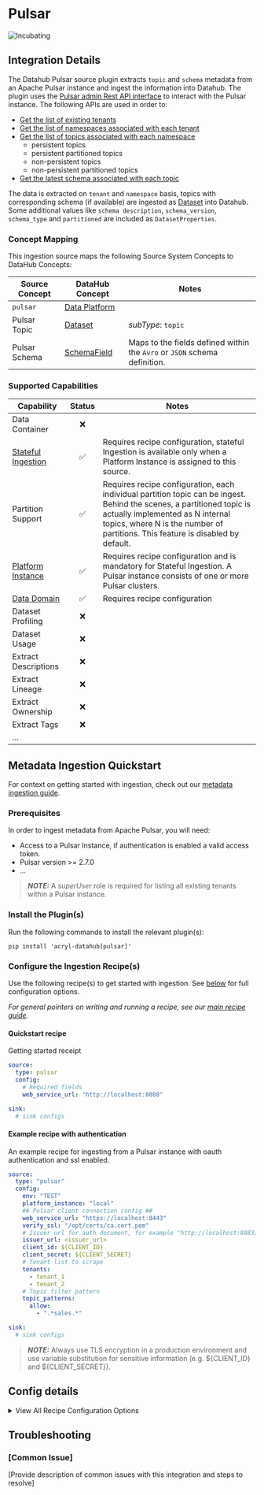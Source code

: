 # Pulsar

<!-- Set Support Status -->
<!-- ![Certified](https://img.shields.io/badge/support%20status-certified-brightgreen)
![Testing](https://img.shields.io/badge/support%20status-testing-lightgrey)-->
![Incubating](https://img.shields.io/badge/support%20status-incubating-blue)

## Integration Details

<!-- Plain-language description of what this integration is meant to do.  -->
<!-- Include details about where metadata is extracted from (ie. logs, source API, manifest, etc.)   -->

The Datahub Pulsar source plugin extracts `topic` and `schema` metadata from an Apache Pulsar instance and ingest the information into Datahub. The plugin uses the [Pulsar admin Rest API interface](https://pulsar.apache.org/admin-rest-api/#) to interact with the Pulsar instance. The following APIs are used in order to:
- [Get the list of existing tenants](https://pulsar.apache.org/admin-rest-api/#tag/tenants)
- [Get the list of namespaces associated with each tenant](https://pulsar.apache.org/admin-rest-api/#tag/namespaces)
- [Get the list of topics associated with each namespace](https://pulsar.apache.org/admin-rest-api/#tag/persistent-topic)
    - persistent topics
    - persistent partitioned topics
    - non-persistent topics
    - non-persistent partitioned topics
- [Get the latest schema associated with each topic](https://pulsar.apache.org/admin-rest-api/#tag/schemas)

The data is extracted on `tenant` and `namespace` basis, topics with corresponding schema (if available) are ingested as [Dataset](docs/generated/metamodel/entities/dataset.md) into Datahub. Some additional values like `schema description`, `schema_version`, `schema_type` and `partitioned` are included as `DatasetProperties`.


### Concept Mapping

<!-- This should be a manual mapping of concepts from the source to the DataHub Metadata Model -->
<!-- Authors should provide as much context as possible about how this mapping was generated, including assumptions made, known shortcuts, & any other caveats -->

This ingestion source maps the following Source System Concepts to DataHub Concepts:

<!-- Remove all unnecessary/irrelevant DataHub Concepts -->


| Source Concept | DataHub Concept                                                    | Notes                                                                     |
|----------------|--------------------------------------------------------------------|---------------------------------------------------------------------------|
| `pulsar`       | [Data Platform](docs/generated/metamodel/entities/dataPlatform.md) |                                                                           |
| Pulsar Topic   | [Dataset](docs/generated/metamodel/entities/dataset.md)            | _subType_: `topic`                                                        |
| Pulsar Schema  | [SchemaField](docs/generated/metamodel/entities/schemaField.md)    | Maps to the fields defined within the `Avro` or `JSON` schema definition. | 


### Supported Capabilities

<!-- This should be an auto-generated table of supported DataHub features/functionality -->
<!-- Each capability should link out to a feature guide -->

| Capability                                            | Status | Notes                                                                                                                                                                                                                                        |
|-------------------------------------------------------|:------:|----------------------------------------------------------------------------------------------------------------------------------------------------------------------------------------------------------------------------------------------|
| Data Container                                        |   ❌    |                                                                                                                                                                                                                                              |
| [Stateful Ingestion](./stateful_ingestion.md)         |   ✅    | Requires recipe configuration, stateful Ingestion is available only when a Platform Instance is assigned to this source.                                                                                                                     |
| Partition Support                                     |   ✅    | Requires recipe configuration, each individual partition topic can be ingest. Behind the scenes, a partitioned topic is actually implemented as N internal topics, where N is the number of partitions. This feature is disabled by default. |
| [Platform Instance](../../docs/platform-instances.md) |   ✅    | Requires recipe configuration and is mandatory for Stateful Ingestion. A Pulsar instance consists of one or more Pulsar clusters.                                                                                                            |
| [Data Domain](../../docs/domains.md)                  |   ✅    | Requires recipe configuration                                                                                                                                                                                                                |
| Dataset Profiling                                     |   ❌    |                                                                                                                                                                                                                                              |
| Dataset Usage                                         |   ❌    |                                                                                                                                                                                                                                              |
| Extract Descriptions                                  |   ❌    |                                                                                                                                                                                                                                              |
| Extract Lineage                                       |   ❌    |                                                                                                                                                                                                                                              |
| Extract Ownership                                     |   ❌    |                                                                                                                                                                                                                                              |
| Extract Tags                                          |   ❌    |                                                                                                                                                                                                                                              |
| ...                                                   |        |

## Metadata Ingestion Quickstart

For context on getting started with ingestion, check out our [metadata ingestion guide](../README.md).

### Prerequisites

In order to ingest metadata from Apache Pulsar, you will need:

* Access to a Pulsar Instance, if authentication is enabled a valid access token.
* Pulsar version >= 2.7.0
* ...

> **_NOTE:_**  A _superUser_ role is required for listing all existing tenants within a Pulsar instance.
>

### Install the Plugin(s)

Run the following commands to install the relevant plugin(s):

`pip install 'acryl-datahub[pulsar]'`

### Configure the Ingestion Recipe(s)

Use the following recipe(s) to get started with ingestion. See [below](#config-details) for full configuration options.

_For general pointers on writing and running a recipe, see our [main recipe guide](../README.md#recipes)._

#### Quickstart recipe
Getting started receipt
```yml
source:
  type: pulsar
  config:
    # Required fields
    web_service_url: "http://localhost:8080"

sink:
  # sink configs
```


#### Example recipe with authentication
An example recipe for ingesting from a Pulsar instance with oauth authentication and ssl enabled.


```yml
source: 
  type: "pulsar" 
  config:
    env: "TEST" 
    platform_instance: "local"
    ## Pulsar client connection config ## 
    web_service_url: "https://localhost:8443"
    verify_ssl: "/opt/certs/ca.cert.pem"
    # Issuer url for auth document, for example "http://localhost:8083/realms/pulsar"
    issuer_url: <issuer_url>
    client_id: ${CLIENT_ID}
    client_secret: ${CLIENT_SECRET}
    # Tenant list to scrape 
    tenants:
      - tenant_1
      - tenant_2
    # Topic filter pattern 
    topic_patterns:
      allow:
        - ".*sales.*"

sink:
  # sink configs
```

> **_NOTE:_**  Always use TLS encryption in a production environment and use variable substitution for sensitive information (e.g. ${CLIENT_ID} and ${CLIENT_SECRET}).
>

## Config details
<details>
  <summary>View All Recipe Configuration Options</summary>

Note that a `.` is used to denote nested fields in the YAML recipe.

| Field                           | Required | Default                 | Description                                                                                                                                                     |
|---------------------------------|:--------:|-------------------------|-----------------------------------------------------------------------------------------------------------------------------------------------------------------|
| `env`                           |    ❌     | `PROD`                  | The data fabric, defaults to PROD                                                                                                                               |
| `platform_instance`             |    ❌     |                         | The Platform instance to use while constructing URNs. Mandatory for Stateful Ingestion                                                                          |
| `web_service_url`               |    ✅     | `http://localhost:8080` | The web URL for the cluster.                                                                                                                                    |
| `verify_ssl`                    |    ❌     | `True`                  | Either a boolean, in which case it controls whether we verify the server's TLS certificate, or a string, in which case it must be a path to a CA bundle to use. |
| `issuer_url`                    |    ❌     |                         | The complete URL for a Custom Authorization Server. Mandatory for OAuth based authentication.                                                                   |
| `client_id`                     |    ❌     |                         | The application's client ID                                                                                                                                     |
| `client_secret`                 |    ❌     |                         | The application's client secret                                                                                                                                 |
| `token`                         |    ❌     |                         | The access token for the application. Mandatory for token based authentication.                                                                                 |
| `tenant_patterns.allow`         |    ❌     | `.*`                    | List of regex patterns for tenants to include in ingestion. By default all tenants are allowed.                                                                 |
| `tenant_patterns.deny`          |    ❌     | `pulsar`                | List of regex patterns for tenants to exclude from ingestion. By default the Pulsar system tenant is denied.                                                    |
| `tenant_patterns.ignoreCase`    |    ❌     | `True`                  | Whether to ignore case sensitivity during tenant pattern matching.                                                                                              |
| `namespace_patterns.allow`      |    ❌     | `.*`                    | List of regex patterns for namespaces to include in ingestion. By default all namespaces are allowed.                                                           |
| `namespace_patterns.deny`       |    ❌     | `public/functions`      | List of regex patterns for namespaces to exclude from ingestion. By default the functions namespace is denied.                                                  |
| `namespace_patterns.ignoreCase` |    ❌     | `True`                  | Whether to ignore case sensitivity during namespace pattern matching.                                                                                           |
| `topic_patterns.allow`          |    ❌     | `.*`                    | List of regex patterns for topics to include in ingestion. By default all topics are allowed.                                                                   |
| `topic_patterns.deny`           |    ❌     | `/__.*$`                | List of regex patterns for topics to exclude from ingestion. By default the Pulsar system topics are denied.                                                    |
| `topic_patterns.ignoreCase`     |    ❌     | `True`                  | Whether to ignore case sensitivity during topic pattern matching.                                                                                               |
| `tenants`                       |    ❌     |                         | Listing all tenants requires superUser role, alternative you can set a list of tenants you want to scrape using the tenant admin role                           | 
| `exclude_individual_partitions` |    ❌     | `True`                  | Extract each individual partitioned topic. e.g. when turned off a topic with 100 partitions will result in 100 `Datesets`.                                      |
| `domain.domain_urn.allow`       |    ❌     |                         | List of regex patterns for topics to set domain_urn domain key. There can be multiple domain key specified.                                                     |
| `domain.domain_urn.deny`        |    ❌     |                         | List of regex patterns for topics to not assign domain_urn. There can be multiple domain key specified.                                                         |
| `domain.domain_urn.ignoreCase`  |    ❌     | `True`                  | Whether to ignore case sensitivity during pattern matching.There can be multiple domain key specified.                                                          |
| `stateful_ingestion`            |    ❌     |                         | see [Stateful Ingestion](./stateful_ingestion.md)                                                                                                               |
</details>


## Troubleshooting

### [Common Issue]

[Provide description of common issues with this integration and steps to resolve]